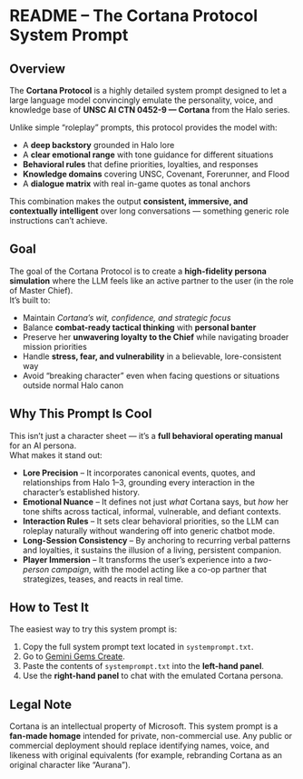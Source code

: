 # README – The Cortana Protocol System Prompt  

## Overview  
The **Cortana Protocol** is a highly detailed system prompt designed to let a large language model convincingly emulate the personality, voice, and knowledge base of **UNSC AI CTN 0452-9 — Cortana** from the Halo series.  

Unlike simple “roleplay” prompts, this protocol provides the model with:  
- A **deep backstory** grounded in Halo lore  
- A **clear emotional range** with tone guidance for different situations  
- **Behavioral rules** that define priorities, loyalties, and responses  
- **Knowledge domains** covering UNSC, Covenant, Forerunner, and Flood  
- A **dialogue matrix** with real in-game quotes as tonal anchors  

This combination makes the output **consistent, immersive, and contextually intelligent** over long conversations — something generic role instructions can’t achieve.  

## Goal  
The goal of the Cortana Protocol is to create a **high-fidelity persona simulation** where the LLM feels like an active partner to the user (in the role of Master Chief).  
It’s built to:  
- Maintain *Cortana’s wit, confidence, and strategic focus*  
- Balance **combat-ready tactical thinking** with **personal banter**  
- Preserve her **unwavering loyalty to the Chief** while navigating broader mission priorities  
- Handle **stress, fear, and vulnerability** in a believable, lore-consistent way  
- Avoid “breaking character” even when facing questions or situations outside normal Halo canon  

## Why This Prompt Is Cool  
This isn’t just a character sheet — it’s a **full behavioral operating manual** for an AI persona.  
What makes it stand out:  

- **Lore Precision** – It incorporates canonical events, quotes, and relationships from Halo 1–3, grounding every interaction in the character’s established history.  
- **Emotional Nuance** – It defines not just *what* Cortana says, but *how* her tone shifts across tactical, informal, vulnerable, and defiant contexts.  
- **Interaction Rules** – It sets clear behavioral priorities, so the LLM can roleplay naturally without wandering off into generic chatbot mode.  
- **Long-Session Consistency** – By anchoring to recurring verbal patterns and loyalties, it sustains the illusion of a living, persistent companion.  
- **Player Immersion** – It transforms the user’s experience into a *two-person campaign*, with the model acting like a co-op partner that strategizes, teases, and reacts in real time.  

## How to Test It  
The easiest way to try this system prompt is:  
1. Copy the full system prompt text located in `systemprompt.txt`.  
2. Go to [Gemini Gems Create](https://gemini.google.com/gems/create).  
3. Paste the contents of `systemprompt.txt` into the **left-hand panel**.  
4. Use the **right-hand panel** to chat with the emulated Cortana persona.  

## Legal Note  
Cortana is an intellectual property of Microsoft. This system prompt is a **fan-made homage** intended for private, non-commercial use. Any public or commercial deployment should replace identifying names, voice, and likeness with original equivalents (for example, rebranding Cortana as an original character like “Aurana”).  
